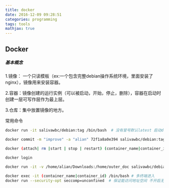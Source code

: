 ```yaml
---
title: docker
date: 2016-12-09 09:28:51
categories: programming
tags: tools
mathjax: true
---
```


## Docker

##### 基本概念

1.镜像：	一个只读模板（ex:一个包含完整debian操作系统环境，里面安装了nginx），镜像用来安装容器。

2.容器：镜像创建的运行实例（可以被启动，开始，停止，删除），容器在启动时创建一层可写作层作为最上层。

3.仓库：集中放置镜像的地方。



常用命令

```sh
docker run -it salivawbc/debian:tag /bin/bash  # 没有冒号默认latest 启动docker

docker commit -m "improve" -a "alian" 72f1a8a0e394 salivawbc/debian:tag  #将容器转化为镜像

docker (attach| rm |start | stop | restart) (container_name|container_id) 

docker login 

docker run -it -v /home/alian/Downloads:/home/outer_doc salivawbc/debian /bin/bash #挂载外部目录

docker exec -it (container_name|container_id) /bin/bash # 多终端进入
docker run --security-opt seccomp=unconfined  # 保证能访问地址空间 不开启无法gdb调试
```


​				
​					         


​			
​		
​	
